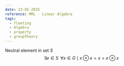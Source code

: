 ```yaml
---
date: 23-05-2025
reference: MML - Linear Algebra
tags:
  - fleeting
  - Algebra
  - property
  - groupTheory
---
```

Neutral element in set $S$
$$
\exists e\in S\;\; \forall x \in G \mid x \otimes e = x = e \otimes x
$$